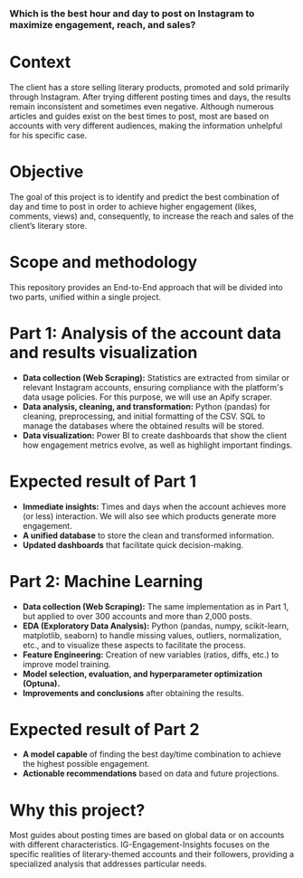 ### Which is the best hour and day to post on Instagram to maximize engagement, reach, and sales?

# Context
The client has a store selling literary products, promoted and sold primarily through Instagram. After trying different posting times and days, the results remain inconsistent and sometimes even negative. Although numerous articles and guides exist on the best times to post, most are based on accounts with very different audiences, making the information unhelpful for his specific case.

# Objective
The goal of this project is to identify and predict the best combination of day and time to post in order to achieve higher engagement (likes, comments, views) and, consequently, to increase the reach and sales of the client’s literary store.

# Scope and methodology
This repository provides an End-to-End approach that will be divided into two parts, unified within a single project.

# Part 1: Analysis of the account data and results visualization
- **Data collection (Web Scraping):** Statistics are extracted from similar or relevant Instagram accounts, ensuring compliance with the platform's data usage policies. For this purpose, we will use an Apify scraper.
- **Data analysis, cleaning, and transformation:** Python (pandas) for cleaning, preprocessing, and initial formatting of the CSV. SQL to manage the databases where the obtained results will be stored.
- **Data visualization:** Power BI to create dashboards that show the client how engagement metrics evolve, as well as highlight important findings.

# Expected result of Part 1
- **Immediate insights:** Times and days when the account achieves more (or less) interaction. We will also see which products generate more engagement.
- **A unified database** to store the clean and transformed information.
- **Updated dashboards** that facilitate quick decision-making.

# Part 2: Machine Learning
- **Data collection (Web Scraping):** The same implementation as in Part 1, but applied to over 300 accounts and more than 2,000 posts.
- **EDA (Exploratory Data Analysis):** Python (pandas, numpy, scikit-learn, matplotlib, seaborn) to handle missing values, outliers, normalization, etc., and to visualize these aspects to facilitate the process.
- **Feature Engineering:** Creation of new variables (ratios, diffs, etc.) to improve model training.
- **Model selection, evaluation, and hyperparameter optimization (Optuna).**
- **Improvements and conclusions** after obtaining the results.

# Expected result of Part 2
- **A model capable** of finding the best day/time combination to achieve the highest possible engagement.
- **Actionable recommendations** based on data and future projections.

# Why this project?
Most guides about posting times are based on global data or on accounts with different characteristics. IG-Engagement-Insights focuses on the specific realities of literary-themed accounts and their followers, providing a specialized analysis that addresses particular needs.

